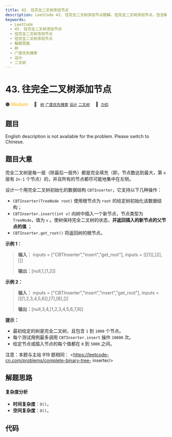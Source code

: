 ```yaml
---
title: 43. 往完全二叉树添加节点
description: LeetCode 43. 往完全二叉树添加节点题解，往完全二叉树添加节点，包含解题思路、复杂度分析以及完整的 JavaScript 代码实现。
keywords:
  - LeetCode
  - 43. 往完全二叉树添加节点
  - 往完全二叉树添加节点
  - 往完全二叉树添加节点
  - 解题思路
  - 树
  - 广度优先搜索
  - 设计
  - 二叉树
---
```


# 43. 往完全二叉树添加节点

🟠 <font color=#ffb800>Medium</font>&emsp; 🔖&ensp; [`树`](/tag/tree.md) [`广度优先搜索`](/tag/breadth-first-search.md) [`设计`](/tag/design.md) [`二叉树`](/tag/binary-tree.md)&emsp; 🔗&ensp;[`力扣`](https://leetcode.cn/problems/NaqhDT)

## 题目

English description is not available for the problem. Please switch to
Chinese.




## 题目大意

完全二叉树是每一层（除最后一层外）都是完全填充（即，节点数达到最大，第 `n` 层有 `2n-1` 个节点）的，并且所有的节点都尽可能地集中在左侧。

设计一个用完全二叉树初始化的数据结构 `CBTInserter`，它支持以下几种操作：

  * `CBTInserter(TreeNode root)` 使用根节点为 `root` 的给定树初始化该数据结构；
  * `CBTInserter.insert(int v)`  向树中插入一个新节点，节点类型为 `TreeNode`，值为 `v` 。使树保持完全二叉树的状态，**并返回插入的新节点的父节点的值** ；
  * `CBTInserter.get_root()` 将返回树的根节点。



**示例 1：**

> 
> 
> 
> 
> 
> **输入：** inputs = ["CBTInserter","insert","get_root"], inputs = [[[1]],[2],[]]
> 
> **输出：**[null,1,[1,2]]
> 
> 

**示例 2：**

> 
> 
> 
> 
> 
> **输入：** inputs = ["CBTInserter","insert","insert","get_root"], inputs = [[[1,2,3,4,5,6]],[7],[8],[]]
> 
> **输出：**[null,3,4,[1,2,3,4,5,6,7,8]]
> 
> 



**提示：**

  * 最初给定的树是完全二叉树，且包含 `1` 到 `1000` 个节点。
  * 每个测试用例最多调用 `CBTInserter.insert`  操作 `10000` 次。
  * 给定节点或插入节点的每个值都在 `0` 到 `5000` 之间。



注意：本题与主站 919 题相同： <https://leetcode-cn.com/problems/complete-binary-tree-
inserter/>


## 解题思路

#### 复杂度分析

- **时间复杂度**：`O()`，
- **空间复杂度**：`O()`，

## 代码

```javascript

```